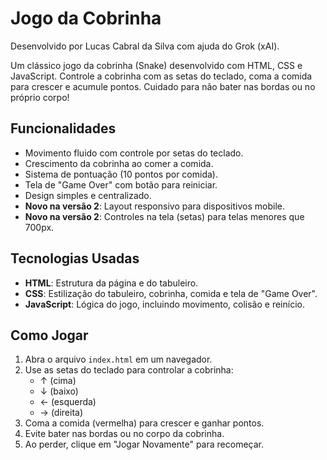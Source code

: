 # Jogo da Cobrinha
Desenvolvido por Lucas Cabral da Silva com ajuda do Grok (xAI).

Um clássico jogo da cobrinha (Snake) desenvolvido com HTML, CSS e JavaScript. Controle a cobrinha com as setas do teclado, coma a comida para crescer e acumule pontos. Cuidado para não bater nas bordas ou no próprio corpo!

## Funcionalidades
- Movimento fluido com controle por setas do teclado.
- Crescimento da cobrinha ao comer a comida.
- Sistema de pontuação (10 pontos por comida).
- Tela de "Game Over" com botão para reiniciar.
- Design simples e centralizado.
- **Novo na versão 2**: Layout responsivo para dispositivos mobile.
- **Novo na versão 2**: Controles na tela (setas) para telas menores que 700px.

## Tecnologias Usadas
- **HTML**: Estrutura da página e do tabuleiro.
- **CSS**: Estilização do tabuleiro, cobrinha, comida e tela de "Game Over".
- **JavaScript**: Lógica do jogo, incluindo movimento, colisão e reinício.

## Como Jogar
1. Abra o arquivo `index.html` em um navegador.
2. Use as setas do teclado para controlar a cobrinha:
   - ↑ (cima)
   - ↓ (baixo)
   - ← (esquerda)
   - → (direita)
3. Coma a comida (vermelha) para crescer e ganhar pontos.
4. Evite bater nas bordas ou no corpo da cobrinha.
5. Ao perder, clique em "Jogar Novamente" para recomeçar.